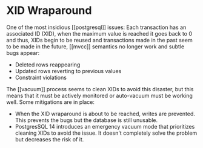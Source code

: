 # XID Wraparound
One of the most insidious [[postgresql]] issues: Each transaction has an associated ID (XID), when the maximum value is reached it goes back to 0 and thus, XIDs begin to be reused and transactions made in the past seem to be made in the future, [[mvcc]] semantics no longer work and subtle bugs appear:

* Deleted rows reappearing
* Updated rows reverting to previous values
* Constraint violations

The [[vacuum]] process seems to clean XIDs to avoid this disaster, but this means that it must be actively monitored or auto-vacuum must be working well. Some mitigations are in place:

* When the XID wraparound is about to be reached, writes are prevented. This prevents the bugs but the database is still unusable.
* PostgresSQL 14 introduces an emergency vacuum mode that prioritizes cleaning XIDs to avoid the issue. It doesn't completely solve the problem but decreases the risk of it.
